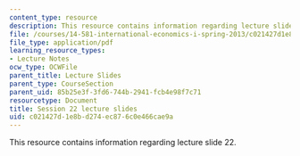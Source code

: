```yaml
---
content_type: resource
description: This resource contains information regarding lecture slide 22.
file: /courses/14-581-international-economics-i-spring-2013/c021427d1e8bd274ec876c0e466cae9a_MIT14_581S13_Lecslides22.pdf
file_type: application/pdf
learning_resource_types:
- Lecture Notes
ocw_type: OCWFile
parent_title: Lecture Slides
parent_type: CourseSection
parent_uid: 85b25e3f-3fd6-744b-2941-fcb4e98f7c71
resourcetype: Document
title: Session 22 lecture slides
uid: c021427d-1e8b-d274-ec87-6c0e466cae9a
---
```

This resource contains information regarding lecture slide 22.